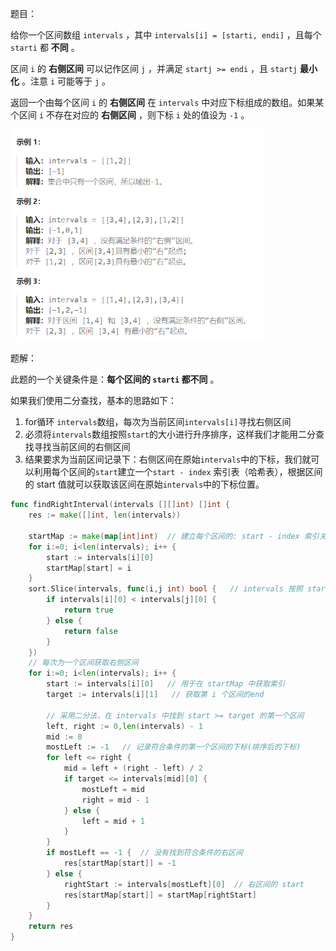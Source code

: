 题目：

给你一个区间数组 `intervals` ，其中 `intervals[i] = [starti, endi]` ，且每个 `starti` 都 **不同** 。

区间 `i` 的 **右侧区间** 可以记作区间 `j` ，并满足 `startj >= endi` ，且 `startj` **最小化** 。注意 `i` 可能等于 `j` 。

返回一个由每个区间 `i` 的 **右侧区间** 在 `intervals` 中对应下标组成的数组。如果某个区间 `i` 不存在对应的 **右侧区间** ，则下标 `i` 处的值设为 `-1` 。

<img src="436.寻找右区间.assets/image-20231004215026240.png" alt="image-20231004215026240" style="zoom: 67%;" />

题解：

此题的一个关键条件是：**每个区间的 `starti` 都不同** 。

如果我们使用二分查找，基本的思路如下：

1. for循环 `intervals`数组，每次为当前区间`intervals[i]`寻找右侧区间
2. 必须将`intervals`数组按照`start`的大小进行升序排序，这样我们才能用二分查找寻找当前区间的右侧区间
3. 结果要求为当前区间记录下：右侧区间在原始`intervals`中的下标，我们就可以利用每个区间的`start`建立一个`start - index` 索引表（哈希表），根据区间的 start 值就可以获取该区间在原始`intervals`中的下标位置。

```go
func findRightInterval(intervals [][]int) []int {
    res := make([]int, len(intervals))

    startMap := make(map[int]int)  // 建立每个区间的: start - index 索引关系表（因为所有的start_i都不一样）
    for i:=0; i<len(intervals); i++ {
        start := intervals[i][0]
        startMap[start] = i
    }
    sort.Slice(intervals, func(i,j int) bool {   // intervals 按照 start 的大小进行升序排序
        if intervals[i][0] < intervals[j][0] {
            return true
        } else {
            return false
        }
    })
    // 每次为一个区间获取右侧区间
    for i:=0; i<len(intervals); i++ {
        start := intervals[i][0]   // 用于在 startMap 中获取索引
        target := intervals[i][1]   // 获取第 i 个区间的end

        // 采用二分法，在 intervals 中找到 start >= target 的第一个区间
        left, right := 0,len(intervals) - 1
        mid := 0
        mostLeft := -1   // 记录符合条件的第一个区间的下标(排序后的下标)
        for left <= right {
            mid = left + (right - left) / 2
            if target <= intervals[mid][0] {
                mostLeft = mid
                right = mid - 1
            } else {
                left = mid + 1
            }
        }
        if mostLeft == -1 {  // 没有找到符合条件的右区间
            res[startMap[start]] = -1
        } else {
            rightStart := intervals[mostLeft][0]  // 右区间的 start
            res[startMap[start]] = startMap[rightStart]
        }
    }
    return res
}
```

